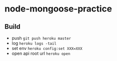 # node-mongoose-practice
## Build
* push
`git push heroku master`
* log
`heroku logs -tail`
* set env
`heroku config:set XXX=XXX`
* open api root url
`heroku open`